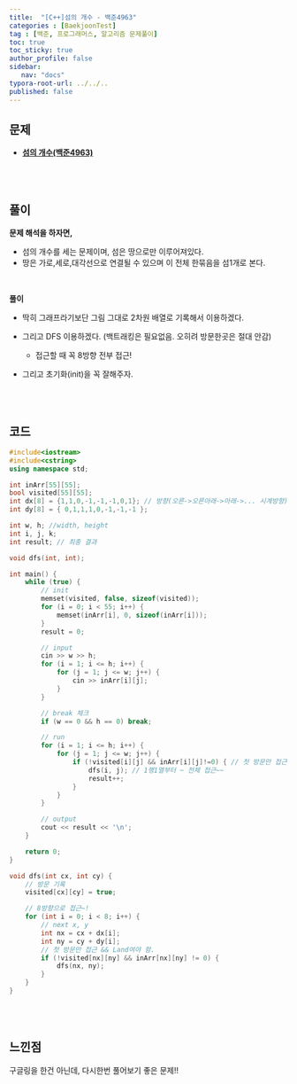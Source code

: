 ```yaml
---
title:  "[C++]섬의 개수 - 백준4963"
categories : [BaekjoonTest]
tag : [백준, 프로그래머스, 알고리즘 문제풀이]
toc: true
toc_sticky: true
author_profile: false
sidebar:
   nav: "docs"
typora-root-url: ../../..
published: false
---
```




## 문제

* **[섬의 개수(백준4963)](https://www.acmicpc.net/problem/4963)**

<br><br>

## 풀이

**문제 해석을 하자면,**

* 섬의 개수를 세는 문제이며, 섬은 땅으로만 이루어져있다.
* 땅은 가로,세로,대각선으로 연결될 수 있으며 이 전체 한묶음을 섬1개로 본다.

<br>

**풀이**

* 딱히 그래프라기보단 그림 그대로 2차원 배열로 기록해서 이용하겠다.
* 그리고 DFS 이용하겠다. (백트래킹은 필요없음. 오히려 방문한곳은 절대 안감)
  * 접근할 때 꼭 8방향 전부 접근!

* 그리고 초기화(init)을 꼭 잘해주자.


<br><br>

## 코드

```c++
#include<iostream>
#include<cstring>
using namespace std;

int inArr[55][55];
bool visited[55][55];
int dx[8] = {1,1,0,-1,-1,-1,0,1}; // 방향(오른->오른아래->아래->... 시계방향)
int dy[8] = { 0,1,1,1,0,-1,-1,-1 };

int w, h; //width, height
int i, j, k;
int result; // 최종 결과

void dfs(int, int);

int main() {
	while (true) {
		// init
		memset(visited, false, sizeof(visited));
		for (i = 0; i < 55; i++) {
			memset(inArr[i], 0, sizeof(inArr[i]));
		}
		result = 0;

		// input
		cin >> w >> h;
		for (i = 1; i <= h; i++) {
			for (j = 1; j <= w; j++) {
				cin >> inArr[i][j];
			}
		}

		// break 체크
		if (w == 0 && h == 0) break;

		// run
		for (i = 1; i <= h; i++) {
			for (j = 1; j <= w; j++) {
				if (!visited[i][j] && inArr[i][j]!=0) { // 첫 방문만 접근 && Land여야 함.
					dfs(i, j); // 1행1열부터 ~ 전체 접근~~
					result++;
				}
			}
		}

		// output
		cout << result << '\n';
	}

	return 0;
}

void dfs(int cx, int cy) {
	// 방문 기록
	visited[cx][cy] = true;

	// 8방향으로 접근~!
	for (int i = 0; i < 8; i++) {
		// next x, y
		int nx = cx + dx[i];
		int ny = cy + dy[i];
		// 첫 방문만 접근 && Land여야 함.
		if (!visited[nx][ny] && inArr[nx][ny] != 0) { 
			dfs(nx, ny);
		}
	}
}
```

<br><br>

## 느낀점

구글링을 한건 아닌데, 다시한번 풀어보기 좋은 문제!!
